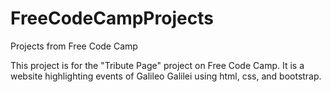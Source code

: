 # FreeCodeCampProjects
Projects from Free Code Camp

This project is for the "Tribute Page" project on Free Code Camp. It is a website highlighting events of Galileo Galilei using html, css, and bootstrap.
